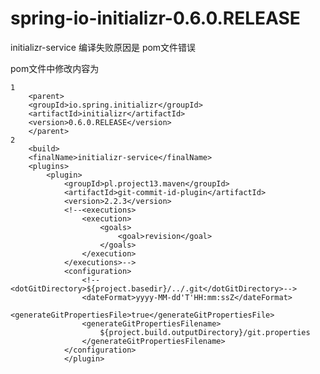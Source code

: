 # spring-io-initializr-0.6.0.RELEASE

initializr-service 编译失败原因是 pom文件错误

pom文件中修改内容为 

	1 
		<parent>
		<groupId>io.spring.initializr</groupId>
		<artifactId>initializr</artifactId>
		<version>0.6.0.RELEASE</version>
		</parent>
	2 
		<build>
		<finalName>initializr-service</finalName>
		<plugins>
			<plugin>
				<groupId>pl.project13.maven</groupId>
				<artifactId>git-commit-id-plugin</artifactId>
				<version>2.2.3</version>
				<!--<executions>
					<execution>
						<goals>
							<goal>revision</goal>
						</goals>
					</execution>
				</executions>-->
				<configuration>
					<!--<dotGitDirectory>${project.basedir}/../.git</dotGitDirectory>-->
					<dateFormat>yyyy-MM-dd'T'HH:mm:ssZ</dateFormat>
					<generateGitPropertiesFile>true</generateGitPropertiesFile>
					<generateGitPropertiesFilename>
						${project.build.outputDirectory}/git.properties
					</generateGitPropertiesFilename>
				</configuration>
				</plugin>
